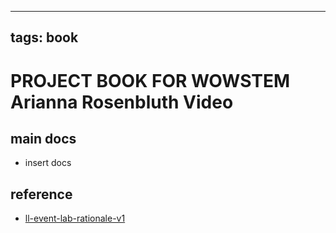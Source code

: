 
---
tags: book
---

PROJECT BOOK FOR WOWSTEM Arianna Rosenbluth Video
===

main docs
---

- insert docs

reference
---

- [ll-event-lab-rationale-v1](/AunryFEcRm6SG8qAbHAyIw)

